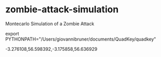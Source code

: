 # zombie-attack-simulation
Montecarlo Simulation of a Zombie Attack

export PYTHONPATH="/Users/giovannibruner/documents/QuadKey/quadkey"

-3.276108,56.598392,-3.175858,56.636929
